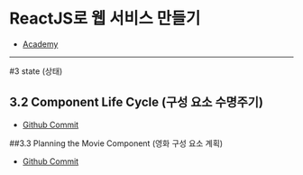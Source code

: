 # ReactJS로 웹 서비스 만들기
- [Academy](https://academy.nomadcoders.co/)

---

#3 state (상태)

## 3.2 Component Life Cycle (구성 요소 수명주기)
- [Github Commit](https://github.com/nomadcoders/movie_app_2019/commit/cf8dbe6adda843669a297248c5e8650b8718080b)

##3.3 Planning the Movie Component (영화 구성 요소 계획)
- [Github Commit](https://github.com/nomadcoders/movie_app_2019/commit/4331781051ca928d4bd7eb134c300e9118af6cee)